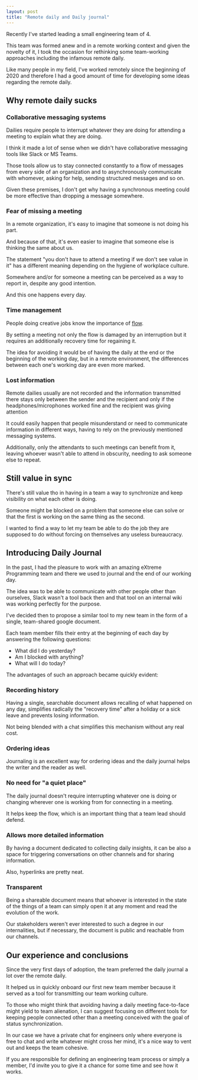 ```yaml
---
layout: post
title: "Remote daily and Daily journal"
---
```


Recently I've started leading a small engineering team of 4.

This team was formed anew and in a remote working context and given the novelty of it, I took the occasion for rethinking some team-working approaches including the infamous remote daily.

Like many people in my field, I've worked remotely since the beginning of 2020 and therefore I had a good amount of time for developing some ideas regarding the remote daily.

## Why remote daily sucks
### Collaborative messaging systems
Dailies require people to interrupt whatever they are doing for attending a meeting to explain what they are doing.

I think it made a lot of sense when we didn't have collaborative messaging tools like Slack or MS Teams.

Those tools allow us to stay connected constantly to a flow of messages from every side of an organization and to asynchronously communicate with whomever, asking for help, sending structured messages and so on.

Given these premises, I don't get why having a synchronous meeting could be more effective than dropping a message somewhere.

### Fear of missing a meeting
In a remote organization, it's easy to imagine that someone is not doing his part.

And because of that, it's even easier to imagine that someone else is thinking the same about us.

The statement "you don't have to attend a meeting if we don't see value in it" has a different meaning depending on the hygiene of workplace culture. 

Somewhere and/or for someone a meeting can be perceived as a way to report in, despite any good intention.

And this one happens every day.

### Time management
People doing creative jobs know the importance of [flow](https://www.psychologytoday.com/us/basics/flow).

By setting a meeting not only the flow is damaged by an interruption but it requires an additionally recovery time for regaining it.

The idea for avoiding it would be of having the daily at the end or the beginning of the working day, but in a remote environment, the differences between each one's working day are even more marked.

### Lost information
Remote dailies usually are not recorded and the information transmitted there stays only between the sender and the recipient and only if the headphones/microphones worked fine and the recipient was giving attention

It could easily happen that people misunderstand or need to communicate information in different ways, having to rely on the previously mentioned messaging systems.

Additionally, only the attendants to such meetings can benefit from it, leaving whoever wasn't able to attend in obscurity, needing to ask someone else to repeat.

## Still value in sync
There's still value tho in having in a team a way to synchronize and keep visibility on what each other is doing.

Someone might be blocked on a problem that someone else can solve or that the first is working on the same thing as the second.

I wanted to find a way to let my team be able to do the job they are supposed to do without forcing on themselves any useless bureaucracy.

## Introducing Daily Journal
In the past, I had the pleasure to work with an amazing eXtreme Programming team and there we used to journal and the end of our working day.

The idea was to be able to communicate with other people other than ourselves, Slack wasn't a tool back then and that tool on an internal wiki was working perfectly for the purpose.

I've decided then to propose a similar tool to my new team in the form of a single, team-shared google document.

Each team member fills their entry at the beginning of each day by answering the following questions:

- What did I do yesterday?
- Am I blocked with anything?
- What will I do today?

The advantages of such an approach became quickly evident:

### Recording history
Having a single, searchable document allows recalling of what happened on any day, simplifies radically the "recovery time" after a holiday or a sick leave and prevents losing information.

Not being blended with a chat simplifies this mechanism without any real cost.

### Ordering ideas
Journaling is an excellent way for ordering ideas and the daily journal helps the writer and the reader as well.

### No need for "a quiet place"
The daily journal doesn't require interrupting whatever one is doing or changing wherever one is working from for connecting in a meeting.

It helps keep the flow, which is an important thing that a team lead should defend.

### Allows more detailed information
By having a document dedicated to collecting daily insights, it can be also a space for triggering conversations on other channels and for sharing information.

Also, hyperlinks are pretty neat.

### Transparent
Being a shareable document means that whoever is interested in the state of the things of a team can simply open it at any moment and read the evolution of the work.

Our stakeholders weren't ever interested to such a degree in our internalities, but if necessary, the document is public and reachable from our channels.

## Our experience and conclusions
Since the very first days of adoption, the team preferred the daily journal a lot over the remote daily.

It helped us in quickly onboard our first new team member because it served as a tool for transmitting our team working culture.

To those who might think that avoiding having a daily meeting face-to-face might yield to team alienation, I can suggest focusing on different tools for keeping people connected other than a meeting conceived with the goal of status synchronization.

In our case we have a private chat for engineers only where everyone is free to chat and write whatever might cross her mind, it's a nice way to vent out and keeps the team cohesive.

If you are responsible for defining an engineering team process or simply a member, I'd invite you to give it a chance for some time and see how it works.

